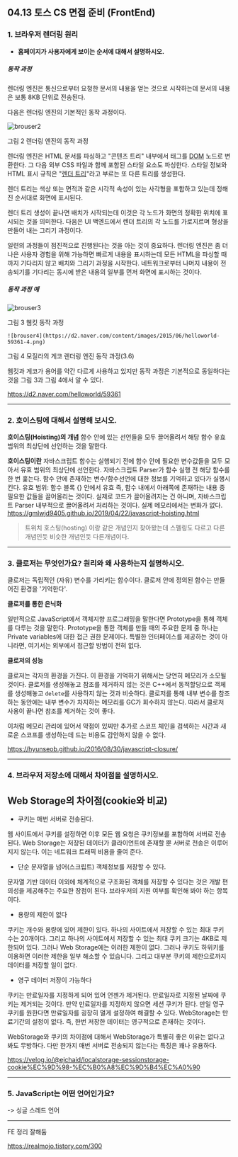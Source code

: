 ## 04.13 토스 CS 면접 준비 (FrontEnd)

### 1. 브라우저 렌더링 원리

   - **홈페이지가 사용자에게 보이는 순서에 대해서 설명하시오.**

   ##### 동작 과정

   렌더링 엔진은 통신으로부터 요청한 문서의 내용을 얻는 것으로 시작하는데 문서의 내용은 보통 8KB 단위로 전송된다.

   다음은 렌더링 엔진의 기본적인 동작 과정이다.

   ![brouser2](https://d2.naver.com/content/images/2015/06/helloworld-59361-2.png)

   그림 2 렌더링 엔진의 동작 과정

   렌더링 엔진은 HTML 문서를 파싱하고 "콘텐츠 트리" 내부에서 태그를 [DOM](http://www.html5rocks.com/en/tutorials/internals/howbrowserswork/) 노드로 변환한다. 그 다음 외부 CSS 파일과 함께 포함된 스타일 요소도 파싱한다. 스타일 정보와 HTML 표시 규칙은 "[렌더](http://www.html5rocks.com/en/tutorials/internals/howbrowserswork/)[ ](http://www.html5rocks.com/en/tutorials/internals/howbrowserswork/)[트리](http://www.html5rocks.com/en/tutorials/internals/howbrowserswork/)"라고 부르는 또 다른 트리를 생성한다.

   렌더 트리는 색상 또는 면적과 같은 시각적 속성이 있는 사각형을 포함하고 있는데 정해진 순서대로 화면에 표시된다.

   렌더 트리 생성이 끝나면 배치가 시작되는데 이것은 각 노드가 화면의 정확한 위치에 표시되는 것을 의미한다. 다음은 UI 백엔드에서 렌더 트리의 각 노드를 가로지르며 형상을 만들어 내는 그리기 과정이다.

   일련의 과정들이 점진적으로 진행된다는 것을 아는 것이 중요하다. 렌더링 엔진은 좀 더 나은 사용자 경험을 위해 가능하면 빠르게 내용을 표시하는데 모든 HTML을 파싱할 때까지 기다리지 않고 배치와 그리기 과정을 시작한다. 네트워크로부터 나머지 내용이 전송되기를 기다리는 동시에 받은 내용의 일부를 먼저 화면에 표시하는 것이다.

   ##### 동작 과정 예

   ![brouser3](https://d2.naver.com/content/images/2015/06/helloworld-59361-3.png)

   그림 3 웹킷 동작 과정

    ![brouser4](https://d2.naver.com/content/images/2015/06/helloworld-59361-4.png)

   그림 4 모질라의 게코 렌더링 엔진 동작 과정(3.6)

   웹킷과 게코가 용어를 약간 다르게 사용하고 있지만 동작 과정은 기본적으로 동일하다는 것을 그림 3과 그림 4에서 알 수 있다.

https://d2.naver.com/helloworld/59361

---

### 2. 호이스팅에 대해서 설명해 보시오.

**호이스팅(Hoisting)의 개념**
함수 안에 있는 선언들을 모두 끌어올려서 해당 함수 유효 범위의 최상단에 선언하는 것을 말한다.

**호이스팅이란**
자바스크립트 함수는 실행되기 전에 함수 안에 필요한 변수값들을 모두 모아서 유효 범위의 최상단에 선언한다.
자바스크립트 Parser가 함수 실행 전 해당 함수를 한 번 훑는다.
함수 안에 존재하는 변수/함수선언에 대한 정보를 기억하고 있다가 실행시킨다.
유효 범위: 함수 블록 {} 안에서 유효
즉, 함수 내에서 아래쪽에 존재하는 내용 중 필요한 값들을 끌어올리는 것이다.
실제로 코드가 끌어올려지는 건 아니며, 자바스크립트 Parser 내부적으로 끌어올려서 처리하는 것이다.
실제 메모리에서는 변화가 없다.
https://gmlwjd9405.github.io/2019/04/22/javascript-hoisting.html

> 트위치 호스팅(hosting) 이랑 같은 개념인지 찾아봤는데 스펠링도 다르고 다른 개념인듯 비슷한 개념인듯 다른개념이다.

---

### 3. 클로저는 무엇인가요? 원리와 왜 사용하는지 설명하시오.

클로저는 독립적인 (자유) 변수를 가리키는 함수이다. 클로저 안에 정의된 함수는 만들어진 환경을 '기억한다'.

**클로저를 통한 은닉화**

일반적으로 JavaScript에서 객체지향 프로그래밍을 말한다면 Prototype을 통해 객체를 다루는 것을 말한다. Prototype을 통한 객체를 만들 때의 주요한 문제 중 하나는 Private variables에 대한 접근 권한 문제이다. 특별한 인터페이스를 제공하는 것이 아니라면, 여기서는 외부에서 접근할 방법이 전혀 없다.

**클로저의 성능**

클로저는 각자의 환경을 가진다. 이 환경을 기억하기 위해서는 당연히 메모리가 소모될 것이다. 클로저를 생성해놓고 참조를 제거하지 않는 것은 C++에서 동적할당으로 객체를 생성해놓고 `delete`를 사용하지 않는 것과 비슷하다. 클로저를 통해 내부 변수를 참조하는 동안에는 내부 변수가 차지하는 메모리를 GC가 회수하지 않는다. 따라서 클로저 사용이 끝나면 참조를 제거하는 것이 좋다.

이처럼 메모리 관리에 있어서 약점이 있찌만 추가로 스코프 체인을 검색하는 시간과 새로운 스코프를 생성하는데 드는 비용도 감안하지 않을 수 없다.

https://hyunseob.github.io/2016/08/30/javascript-closure/

---

### 4. 브라우저 저장소에 대해서 차이점을 설명하시오. 

## Web Storage의 차이점(cookie와 비교)

- 쿠키는 매번 서버로 전송된다.

웹 사이트에서 쿠키를 설정하면 이후 모든 웹 요청은 쿠키정보를 포함하여 서버로 전송된다. Web Storage는 저장된 데이터가 클라이언트에 존재할 뿐 서버로 전송은 이루어지지 않는다. 이는 네트워크 트래픽 비용을 줄여 준다.

- 단순 문자열을 넘어(스크립트) 객체정보를 저장할 수 있다.

문자열 기반 데이터 이외에 체계적으로 구조화된 객체를 저장할 수 있다는 것은 개발 편의성을 제공해주는 주요한 장점이 된다. 브라우저의 지원 여부를 확인해 봐야 하는 항목이다.

- 용량의 제한이 없다

쿠키는 개수와 용량에 있어 제한이 있다. 하나의 사이트에서 저장할 수 있는 최대 쿠키 수는 20개이다. 그리고 하나의 사이트에서 저장할 수 있는 최대 쿠키 크기는 4KB로 제한되어 있다. 그러나 Web Storage에는 이러한 제한이 없다. 그러나 쿠키도 하위키를 이용하면 이러한 제한을 일부 해소할 수 있습니다. 그리고 대부분 쿠키의 제한으로까지 데이터를 저장할 일이 없다.

- 영구 데이터 저장이 가능하다

쿠키는 만료일자를 지정하게 되어 있어 언젠가 제거된다. 만료일자로 지정된 날짜에 쿠키는 제거되는 것이다. 만약 만료일자를 지정하지 않으면 세션 쿠키가 된다. 만일 영구 쿠키를 원한다면 만료일자를 굉장히 멀게 설정하여 해결할 수 있다.
WebStorage는 만료기간의 설정이 없다. 즉, 한번 저장한 데이터는 영구적으로 존재하는 것이다.

WebStorage와 쿠키의 차이점에 대해서 WebStorage가 특별히 좋은 이유는 없다고 봐도 무방하다. 다만 한가지 매번 서버로 전송되지 않는다는 특징은 꽤나 유용하다.

https://velog.io/@ejchaid/localstorage-sessionstorage-cookie%EC%9D%98-%EC%B0%A8%EC%9D%B4%EC%A0%90

---

### 5. JavaScript는 어떤 언어인가요?

-> 싱글 스레드 언어

---



FE 정리 잘해둠

https://realmojo.tistory.com/300



